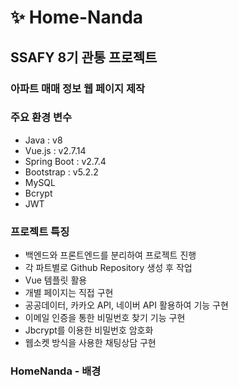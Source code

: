 # :sparkles: Home-Nanda

## SSAFY 8기 관통 프로젝트

### 아파트 매매 정보 웹 페이지 제작

### 주요 환경 변수

- Java : v8
- Vue.js : v2.7.14
- Spring Boot : v2.7.4
- Bootstrap : v5.2.2
- MySQL
- Bcrypt
- JWT

### 프로젝트 특징

- 백엔드와 프론트엔드를 분리하여 프로젝트 진행
- 각 파트별로 Github Repository 생성 후 작업
- Vue 템플릿 활용
- 개별 페이지는 직접 구현
- 공공데이터, 카카오 API, 네이버 API 활용하여 기능 구현
- 이메일 인증을 통한 비밀번호 찾기 기능 구현
- Jbcrypt를 이용한 비밀번호 암호화
- 웹소켓 방식을 사용한 채팅상담 구현

### HomeNanda -  배경

